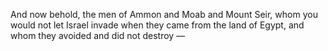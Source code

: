 And now behold, the men of Ammon and Moab and Mount Seir, whom you would not let Israel invade when they came from the land of Egypt, and whom they avoided and did not destroy —
